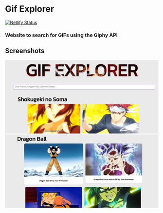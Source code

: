 # Gif Explorer

[![Netlify Status](https://api.netlify.com/api/v1/badges/444ad91e-d892-411e-96fc-56aa63defe18/deploy-status)](https://app.netlify.com/sites/nazarenocarlesso-gif-explorer/deploys)

### Website to search for GIFs using the Giphy API

## Screenshots

![shokugeki](screenshots/shokugeki.png)
![dragonball](screenshots/dragonball.png)
